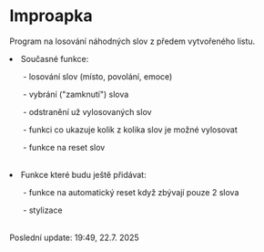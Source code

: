 # Improapka
Program na losování náhodných slov z předem vytvořeného listu.
<br>
<li>Současné funkce:</li>
<ul>- losování slov (místo, povolání, emoce)</ul>
<ul>- vybrání ("zamknutí") slova</ul>
<ul>- odstranění už vylosovaných slov</ul>
<ul>- funkci co ukazuje kolik z kolika slov je možné vylosovat</ul>
<ul>- funkce na reset slov</ul>
<br>
<li>Funkce které budu ještě přidávat:</li>
<ul>- funkce na automatický reset když zbývají pouze 2 slova</ul>
<ul>- stylizace</ul>
<br>
Poslední update: 19:49, 22.7. 2025
